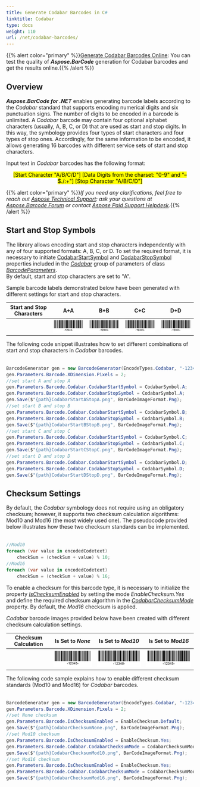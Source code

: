 ```yaml
---
title: Generate Codabar Barcodes in C#
linktitle: Codabar
type: docs
weight: 110
url: /net/codabar-barcodes/
---
```

{{% alert color="primary" %}}[Generate Codabar Barcodes Online](https://products.aspose.app/barcode/generate/codabar): You can test the quality of ***Aspose.BarCode*** generation for Codabar barcodes and get the results online.{{% /alert %}}

## **Overview**
***Aspose.BarCode for .NET*** enables generating barcode labels according to the *Codabar* standard that supports encoding numerical digits and six punctuation signs. The number of digits to be encoded in a barcode is unlimited. A *Codabar* barcode may contain four optional alphabet characters (usually, A, B, C, or D) that are used as start and stop digits. In this way, the symbology provides four types of start characters and four types of stop ones. Accordingly, for the same information to be encoded, it allows generating 16 barcodes with different service sets of start and stop characters.  
  
Input text in *Codabar* barcodes has the following format:  
<p align="center"><mark>[Start Character "A/B/C/D"] [Data Digits from the charset: "0-9" and "–$./:+"] [Stop Character "A/B/C/D"]</mark></p>
  
{{% alert color="primary" %}}*If you need any clarifications, feel free to reach out [Aspose Technical Support](/barcode/net/technical-support/): ask your questions at [Aspose.Barcode Forum](https://forum.aspose.com/c/barcode/13) or contact [Aspose Paid Support Helpdesk](https://helpdesk.aspose.com/).*{{% /alert %}}
  
## **Start and Stop Symbols**
The library allows encoding start and stop characters independently with any of four supported formats: A, B, C, or D. To set the required format, it is necessary to initiate [CodabarStartSymbol](https://reference.aspose.com/barcode/net/aspose.barcode.generation/codabarparameters/properties/codabarstartsymbol) and [CodabarStopSymbol](https://reference.aspose.com/barcode/net/aspose.barcode.generation/codabarparameters/properties/codabarstopsymbol) properties included in the [*Codabar*](https://reference.aspose.com/barcode/net/aspose.barcode.generation/barcodeparameters/properties/codabar) group of parameters of class [*BarcodeParameters*](https://reference.aspose.com/barcode/net/aspose.barcode.generation/barcodeparameters).  
By default, start and stop characters are set to "A".  
  
Sample barcode labels demonstrated below have been generated with different settings for start and stop characters.
  
|Start and Stop Characters|A+A|B+B|C+C|D+D|
| :-: | :-: | :-: | :-: | :-: |
| |<img src="codabarstartastopa.png">|<img src="codabarstartbstopb.png">|<img src="codabarstartcstopc.png">|<img src="codabarstartdstopd.png">|
  
The following code snippet illustrates how to set different combinations of start and stop characters in *Codabar* barcodes. 
    
``` csharp

BarcodeGenerator gen = new BarcodeGenerator(EncodeTypes.Codabar, "-12345-");
gen.Parameters.Barcode.XDimension.Pixels = 2;
//set start A and stop A
gen.Parameters.Barcode.Codabar.CodabarStartSymbol = CodabarSymbol.A;
gen.Parameters.Barcode.Codabar.CodabarStopSymbol = CodabarSymbol.A;
gen.Save($"{path}CodabarStartAStopA.png", BarCodeImageFormat.Png);
//set start B and stop B
gen.Parameters.Barcode.Codabar.CodabarStartSymbol = CodabarSymbol.B;
gen.Parameters.Barcode.Codabar.CodabarStopSymbol = CodabarSymbol.B;
gen.Save($"{path}CodabarStartBStopB.png", BarCodeImageFormat.Png);
//set start C and stop C
gen.Parameters.Barcode.Codabar.CodabarStartSymbol = CodabarSymbol.C;
gen.Parameters.Barcode.Codabar.CodabarStopSymbol = CodabarSymbol.C;
gen.Save($"{path}CodabarStartCStopC.png", BarCodeImageFormat.Png);
//set start D and stop D
gen.Parameters.Barcode.Codabar.CodabarStartSymbol = CodabarSymbol.D;
gen.Parameters.Barcode.Codabar.CodabarStopSymbol = CodabarSymbol.D;
gen.Save($"{path}CodabarStartDStopD.png", BarCodeImageFormat.Png);

```
  
## **Checksum Settings**
By default, the *Codabar* symbology does not require using an obligatory checksum; however, it supports two checksum calculation algorithms: Mod10 and Mod16 (the most widely used one). The pseudocode provided below illustrates how these two checksum standards can be implemented.  

``` csharp

//Mod10
foreach (var value in encodedCodetext)
    checkSum = (checkSum + value) % 10;
//Mod16
foreach (var value in encodedCodetext)
    checkSum = (checkSum + value) % 16;

```
  
To enable a checksum for this barcode type, it is necessary to initialize the property [*IsChecksumEnabled*](https://reference.aspose.com/barcode/net/aspose.barcode.generation/barcodeparameters/properties/ischecksumenabled) by setting the mode *EnableChecksum.Yes* and define the required checksum algorithm in the [*CodabarChecksumMode*](https://reference.aspose.com/barcode/net/aspose.barcode.generation/codabarparameters/properties/codabarchecksummode) property. By default, the *Mod16* checksum is applied.  
  
*Codabar* barcode images provided below have been created with different checksum calculation settings.

|Checksum Calculation|Is Set to *None*|Is Set to *Mod10*|Is Set to *Mod16*|
| :-: | :-: | :-: | :-: |
| |<img src="codabarchecksumnone.png">|<img src="codabarchecksummod10.png">|<img src="codabarchecksummod16.png">|
  
The following code sample explains how to enable different checksum standards (Mod10 and Mod16) for *Codabar* barcodes. 

``` csharp

BarcodeGenerator gen = new BarcodeGenerator(EncodeTypes.Codabar, "-12345-");
gen.Parameters.Barcode.XDimension.Pixels = 2;
//set None checksum
gen.Parameters.Barcode.IsChecksumEnabled = EnableChecksum.Default;
gen.Save($"{path}CodabarChecksumNone.png", BarCodeImageFormat.Png);
//set Mod10 checksum
gen.Parameters.Barcode.IsChecksumEnabled = EnableChecksum.Yes;
gen.Parameters.Barcode.Codabar.CodabarChecksumMode = CodabarChecksumMode.Mod10;
gen.Save($"{path}CodabarChecksumMod10.png", BarCodeImageFormat.Png);
//set Mod16 checksum
gen.Parameters.Barcode.IsChecksumEnabled = EnableChecksum.Yes;
gen.Parameters.Barcode.Codabar.CodabarChecksumMode = CodabarChecksumMode.Mod16;
gen.Save($"{path}CodabarChecksumMod16.png", BarCodeImageFormat.Png);

```